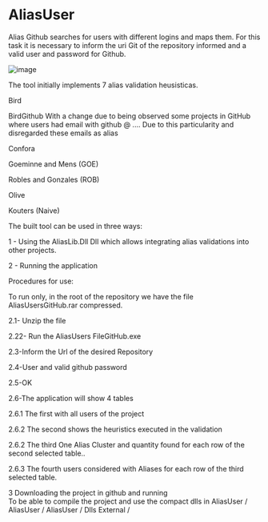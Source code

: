 # AliasUser

Alias Github searches for users with different logins and maps them. For this task it is necessary to inform the uri Git of the repository informed and a valid user and password for Github.

![image](https://user-images.githubusercontent.com/31331474/29950471-62ee7bc4-8e92-11e7-9338-9146df5a04d3.png)

The tool initially implements 7 alias validation heusisticas.

Bird

BirdGithub
  With a change due to being observed some projects in GitHub where users had email with github @ ....
  Due to this particularity and disregarded these emails as alias

Confora

Goeminne and Mens (GOE)

Robles and Gonzales (ROB)

Olive

Kouters (Naive)

The built tool can be used in three ways:

1 - Using the AliasLib.Dll Dll which allows integrating alias validations into other projects.

2 - Running the application

Procedures for use:

To run only, in the root of the repository we have the file AliasUsersGitHub.rar compressed.

2.1- Unzip the file

2.22- Run the AliasUsers FileGitHub.exe

2.3-Inform the Url of the desired Repository

2.4-User and valid github password

2.5-OK

2.6-The application will show 4 tables

  2.6.1 The first with all users of the project
  
  2.6.2 The second shows the heuristics executed in the validation
  
  2.6.2 The third One Alias Cluster and quantity found for each row of the second selected table..
  
  2.6.3 The fourth users considered with Aliases for each row of the third selected table.
  
3 Downloading the project in github and running  
To be able to compile the project and use the compact dlls in AliasUser / AliasUser / AliasUser / Dlls External /
